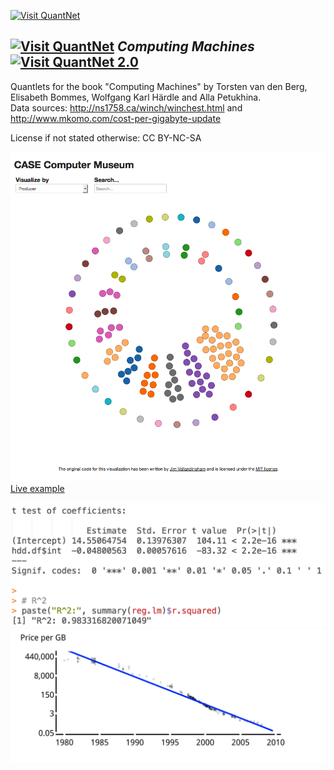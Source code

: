 [<img src="https://github.com/QuantLet/Styleguide-and-FAQ/blob/master/pictures/banner.png" width="880" alt="Visit QuantNet">](http://quantlet.de/index.php?p=info)

## [<img src="https://github.com/QuantLet/Styleguide-and-Validation-procedure/blob/master/pictures/qloqo.png" alt="Visit QuantNet">](http://quantlet.de/) *Computing Machines* [<img src="https://github.com/QuantLet/Styleguide-and-Validation-procedure/blob/master/pictures/QN2.png" width="60" alt="Visit QuantNet 2.0">](http://quantlet.de/d3/ia)

Quantlets for the book "Computing Machines" by Torsten van den Berg, Elisabeth Bommes, Wolfgang Karl Härdle and Alla Petukhina.    
Data sources: http://ns1758.ca/winch/winchest.html and http://www.mkomo.com/cost-per-gigabyte-update    

License if not stated otherwise: CC BY-NC-SA


[![CMBbubbles](CMBbubbles/CMBbubbles.png)
Live example](http://cm.wiwi.hu-berlin.de/viz)

![CMBhddreg](CMBhddreg/CMBhddreg.png)
![CMBhddregp](CMBhddregp/CMBhddregp.png)
